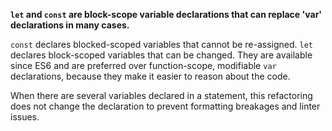 **`let` and `const` are block-scope variable declarations that can replace 'var' declarations in many cases.**

`const` declares blocked-scoped variables that cannot be re-assigned. `let` declares block-scoped variables that can be changed.
They are available since ES6 and are preferred over function-scope, modifiable `var` declarations, because they make it easier to reason about the code.

When there are several variables declared in a statement, this refactoring does not change the declaration to prevent formatting breakages and linter issues.
